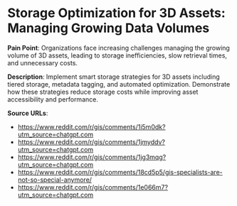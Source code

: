 # Storage Optimization for 3D Assets: Managing Growing Data Volumes

**Pain Point**: Organizations face increasing challenges managing the growing volume of 3D assets, leading to storage inefficiencies, slow retrieval times, and unnecessary costs.

**Description**: Implement smart storage strategies for 3D assets including tiered storage, metadata tagging, and automated optimization. Demonstrate how these strategies reduce storage costs while improving asset accessibility and performance.

**Source URLs**:
- https://www.reddit.com/r/gis/comments/1i5m0dk?utm_source=chatgpt.com
- https://www.reddit.com/r/gis/comments/1jmyddv?utm_source=chatgpt.com
- https://www.reddit.com/r/gis/comments/1jg3mqg?utm_source=chatgpt.com
- https://www.reddit.com/r/gis/comments/18cd5p5/gis-specialists-are-not-so-special-anymore/
- https://www.reddit.com/r/gis/comments/1e066m7?utm_source=chatgpt.com
